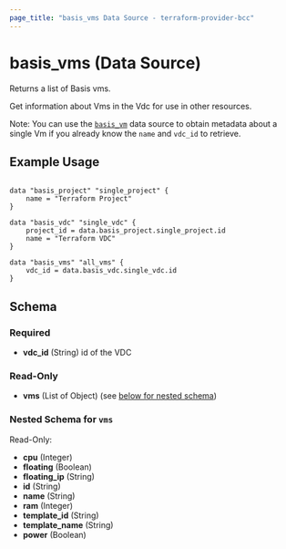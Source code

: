 ```yaml
---
page_title: "basis_vms Data Source - terraform-provider-bcc"
---
```

# basis_vms (Data Source)

Returns a list of Basis vms.

Get information about Vms in the Vdc for use in other resources.

Note: You can use the [`basis_vm`](Vm) data source to obtain metadata
about a single Vm if you already know the `name` and `vdc_id` to retrieve.

## Example Usage

```hcl

data "basis_project" "single_project" {
    name = "Terraform Project"
}

data "basis_vdc" "single_vdc" {
    project_id = data.basis_project.single_project.id
    name = "Terraform VDC"
}

data "basis_vms" "all_vms" {
    vdc_id = data.basis_vdc.single_vdc.id
}

```

## Schema

### Required

- **vdc_id** (String) id of the VDC

### Read-Only

- **vms** (List of Object) (see [below for nested schema](#nestedatt--vms))

<a id="nestedatt--vms"></a>
### Nested Schema for `vms`

Read-Only:

- **cpu** (Integer)
- **floating** (Boolean)
- **floating_ip** (String)
- **id** (String)
- **name** (String)
- **ram** (Integer)
- **template_id** (String)
- **template_name** (String)
- **power** (Boolean)
